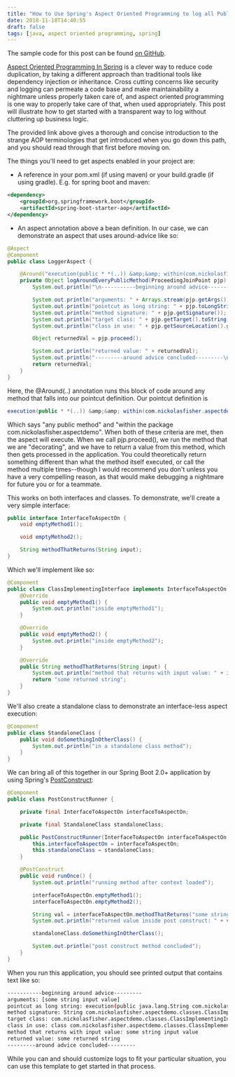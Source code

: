 ```yaml
---
title: "How to Use Spring's Aspect Oriented Programming to log all Public Methods"
date: 2018-11-18T14:40:55
draft: false
tags: [java, aspect oriented programming, spring]
---
```


The sample code for this post can be found [on GitHub](https://github.com/nfisher23/spring-aop-universal-public-logger).

[Aspect Oriented Programming In Spring](https://docs.spring.io/spring/docs/2.5.x/reference/aop.html) is a clever way to reduce code duplication, by taking a different approach than traditional tools like dependency injection or inheritance. Cross cutting concerns like security and logging can permeate a code base and make maintainability a nightmare unless properly taken care of, and aspect oriented programming is one way to properly take care of that, when used appropriately. This post will illustrate how to get started with a transparent way to log without cluttering up business logic.

The provided link above gives a thorough and concise introduction to the strange AOP terminologies that get introduced when you go down this path, and you should read through that first before moving on.

The things you'll need to get aspects enabled in your project are:

- A reference in your pom.xml (if using maven) or your build.gradle (if using gradle). E.g. for spring boot and maven:

```xml
<dependency>
    <groupId>org.springframework.boot</groupId>
    <artifactId>spring-boot-starter-aop</artifactId>
</dependency>
```

- An aspect annotation above a bean definition. In our case, we can demonstrate an aspect that uses around-advice like so:


```java
@Aspect
@Component
public class LoggerAspect {

    @Around("execution(public * *(..)) &amp;&amp; within(com.nickolasfisher.aspectdemo..*)")
    private Object logAroundEveryPublicMethod(ProceedingJoinPoint pjp) throws Throwable {
        System.out.println("\n-----------beginning around advice---------");

        System.out.println("arguments: " + Arrays.stream(pjp.getArgs()).map(Object::toString).collect(Collectors.toList()));
        System.out.println("pointcut as long string: " + pjp.toLongString());
        System.out.println("method signature: " + pjp.getSignature());
        System.out.println("target class: " + pjp.getTarget().toString());
        System.out.println("class in use: " + pjp.getSourceLocation().getWithinType());

        Object returnedVal = pjp.proceed();

        System.out.println("returned value: " + returnedVal);
        System.out.println("---------around advice concluded---------\n");
        return returnedVal;
    }
}
```

Here, the @Around(..) annotation runs this block of code around any method that falls into our pointcut definition. Our pointcut definition is

```java
execution(public * *(..)) &amp;&amp; within(com.nickolasfisher.aspectdemo..*)
```

Which says "any public method" and "within the package com.nickolasfisher.aspectdemo". When both of these criteria are met, then the aspect will execute. When we call pjp.proceed(), we run the method that we are "decorating", and we have to return a value from this method, which then gets processed in the application. You could theoretically return something different than what the method itself executed, or call the method multiple times--though I would recommend you don't unless you have a very compelling reason, as that would make debugging a nightmare for future you or for a teammate.

This works on both interfaces and classes. To demonstrate, we'll create a very simple interface:

```java
public interface InterfaceToAspectOn {
    void emptyMethod1();

    void emptyMethod2();

    String methodThatReturns(String input);
}
```

Which we'll implement like so:

```java
@Component
public class ClassImplementingInterface implements InterfaceToAspectOn {
    @Override
    public void emptyMethod1() {
        System.out.println("inside emptyMethod1");
    }

    @Override
    public void emptyMethod2() {
        System.out.println("inside emptyMethod2");
    }

    @Override
    public String methodThatReturns(String input) {
        System.out.println("method that returns with input value: " + input);
        return "some returned string";
    }
}
```

We'll also create a standalone class to demonstrate an interface-less aspect execution:

```java
@Component
public class StandaloneClass {
    public void doSomethingInOtherClass() {
        System.out.println("in a standalone class method");
    }
}

```

We can bring all of this together in our Spring Boot 2.0+ application by using Spring's [PostConstruct](https://docs.spring.io/spring/docs/4.3.20.RELEASE/spring-framework-reference/htmlsingle/#beans-postconstruct-and-predestroy-annotations):

```java
@Component
public class PostConstructRunner {

    private final InterfaceToAspectOn interfaceToAspectOn;

    private final StandaloneClass standaloneClass;

    public PostConstructRunner(InterfaceToAspectOn interfaceToAspectOn, StandaloneClass standaloneClass) {
        this.interfaceToAspectOn = interfaceToAspectOn;
        this.standaloneClass = standaloneClass;
    }

    @PostConstruct
    public void runOnce() {
        System.out.println("running method after context loaded");

        interfaceToAspectOn.emptyMethod1();
        interfaceToAspectOn.emptyMethod2();

        String val = interfaceToAspectOn.methodThatReturns("some string input value");
        System.out.println("returned value inside post construct: " + val);

        standaloneClass.doSomethingInOtherClass();

        System.out.println("post construct method concluded");
    }
}

```

When you run this application, you should see printed output that contains text like so:

```bash
-----------beginning around advice---------
arguments: [some string input value]
pointcut as long string: execution(public java.lang.String com.nickolasfisher.aspectdemo.classes.ClassImplementingInterface.methodThatReturns(java.lang.String))
method signature: String com.nickolasfisher.aspectdemo.classes.ClassImplementingInterface.methodThatReturns(String)
target class: com.nickolasfisher.aspectdemo.classes.ClassImplementingInterface@6e2aa843
class in use: class com.nickolasfisher.aspectdemo.classes.ClassImplementingInterface
method that returns with input value: some string input value
returned value: some returned string
---------around advice concluded---------
```

While you can and should customize logs to fit your particular situation, you can use this template to get started in that process.
